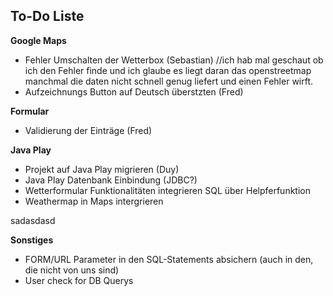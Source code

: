 <h2>To-Do Liste</h2>

<b>Google Maps</b>
<ul>
<li>Fehler Umschalten der Wetterbox (Sebastian) //ich hab mal geschaut ob ich den Fehler finde und ich glaube es liegt daran das openstreetmap manchmal die daten nicht schnell genug liefert und einen Fehler wirft.</li>
<li>Aufzeichnungs Button auf Deutsch überstzten (Fred)</li>
</ul>

<b>Formular</b>
<ul>
<li>Validierung der Einträge (Fred)</li>
</ul>

<b>Java Play</b>
<ul>
<li>Projekt auf Java Play migrieren (Duy)</li>
<li>Java Play Datenbank Einbindung (JDBC?)</li>
<li>Wetterformular Funktionalitäten integrieren SQL über Helpferfunktion</li>
<li>Weathermap in Maps intergrieren</li>
</ul>
sadasdasd

<b>Sonstiges</b>
<ul>
<li>FORM/URL Parameter in den SQL-Statements absichern (auch in den, die nicht von uns sind)</li>
<li>User check for DB Querys  </li>
</ul>
